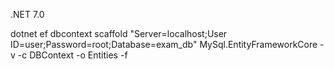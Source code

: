 ﻿.NET 7.0

dotnet ef dbcontext scaffold "Server=localhost;User ID=user;Password=root;Database=exam_db" MySql.EntityFrameworkCore -v -c DBContext -o Entities -f